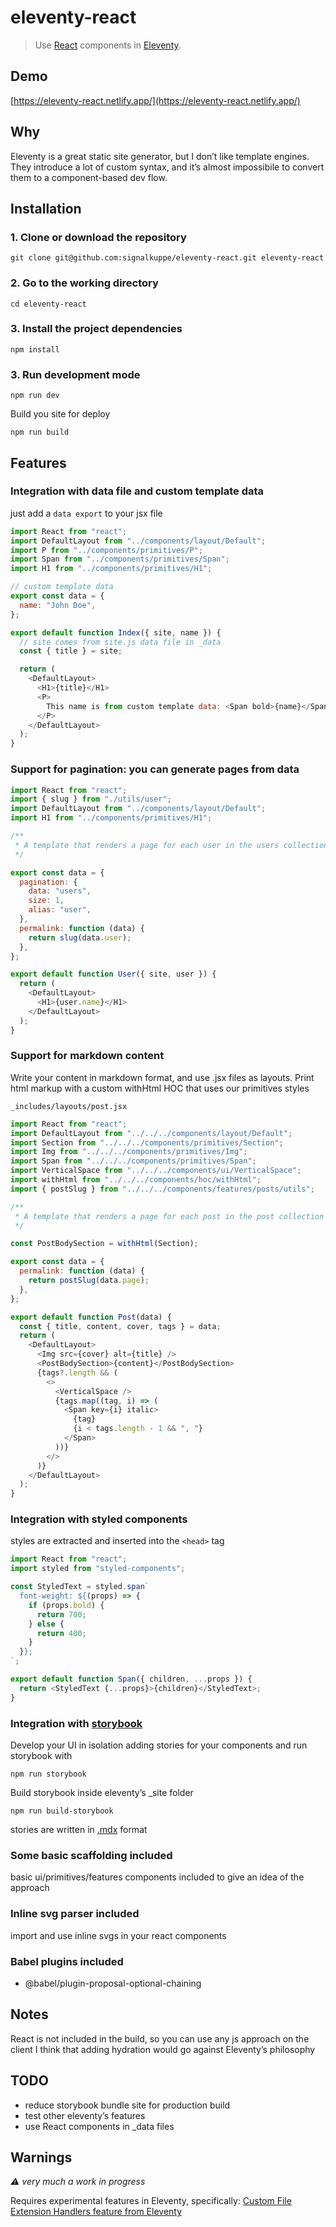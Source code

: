 # eleventy-react

> Use [React](https://reactjs.org/) components in [Eleventy](https://www.11ty.dev/).

## Demo

[https://eleventy-react.netlify.app/](https://eleventy-react.netlify.app/)

## Why

Eleventy is a great static site generator, but I don’t like template engines.
They introduce a lot of custom syntax, and it’s almost impossibile to convert them to a component-based dev flow.

## Installation

### 1. Clone or download the repository

```shell
git clone git@github.com:signalkuppe/eleventy-react.git eleventy-react
```

### 2. Go to the working directory

```shell
cd eleventy-react
```

### 3. Install the project dependencies

```shell
npm install

```

### 3. Run development mode

```shell
npm run dev
```

Build you site for deploy

```shell
npm run build
```

## Features

### Integration with data file and custom template data

just add a `data export` to your jsx file

```js
import React from "react";
import DefaultLayout from "../components/layout/Default";
import P from "../components/primitives/P";
import Span from "../components/primitives/Span";
import H1 from "../components/primitives/H1";

// custom template data
export const data = {
  name: "John Doe",
};

export default function Index({ site, name }) {
  // site comes from site.js data file in _data
  const { title } = site;

  return (
    <DefaultLayout>
      <H1>{title}</H1>
      <P>
        This name is from custom template data: <Span bold>{name}</Span>
      </P>
    </DefaultLayout>
  );
}
```

### Support for pagination: you can generate pages from data

```js
import React from "react";
import { slug } from "./utils/user";
import DefaultLayout from "../components/layout/Default";
import H1 from "../components/primitives/H1";

/**
 * A template that renders a page for each user in the users collection
 */

export const data = {
  pagination: {
    data: "users",
    size: 1,
    alias: "user",
  },
  permalink: function (data) {
    return slug(data.user);
  },
};

export default function User({ site, user }) {
  return (
    <DefaultLayout>
      <H1>{user.name}</H1>
    </DefaultLayout>
  );
}
```

### Support for markdown content

Write your content in markdown format, and use .jsx files as layouts. Print html markup with a custom withHtml HOC that uses our primitives styles

`_includes/layouts/post.jsx`

```js
import React from "react";
import DefaultLayout from "../../../components/layout/Default";
import Section from "../../../components/primitives/Section";
import Img from "../../../components/primitives/Img";
import Span from "../../../components/primitives/Span";
import VerticalSpace from "../../../components/ui/VerticalSpace";
import withHtml from "../../../components/hoc/withHtml";
import { postSlug } from "../../../components/features/posts/utils";

/**
 * A template that renders a page for each post in the post collection (_posts/*.md)
 */

const PostBodySection = withHtml(Section);

export const data = {
  permalink: function (data) {
    return postSlug(data.page);
  },
};

export default function Post(data) {
  const { title, content, cover, tags } = data;
  return (
    <DefaultLayout>
      <Img src={cover} alt={title} />
      <PostBodySection>{content}</PostBodySection>
      {tags?.length && (
        <>
          <VerticalSpace />
          {tags.map((tag, i) => (
            <Span key={i} italic>
              {tag}
              {i < tags.length - 1 && ", "}
            </Span>
          ))}
        </>
      )}
    </DefaultLayout>
  );
}
```

### Integration with styled components

styles are extracted and inserted into the `<head>` tag

```js
import React from "react";
import styled from "styled-components";

const StyledText = styled.span`
  font-weight: ${(props) => {
    if (props.bold) {
      return 700;
    } else {
      return 400;
    }
  }};
`;

export default function Span({ children, ...props }) {
  return <StyledText {...props}>{children}</StyledText>;
}
```

### Integration with [storybook](https://storybook.js.org/)

Develop your UI in isolation adding stories for your components and run storybook with

```shell
npm run storybook
```

Build storybook inside eleventy’s \_site folder

```shell
npm run build-storybook
```

stories are written in [.mdx](https://storybook.js.org/docs/react/writing-docs/mdx) format

### Some basic scaffolding included

basic ui/primitives/features components included to give an idea of the approach

### Inline svg parser included

import and use inline svgs in your react components

### Babel plugins included

- @babel/plugin-proposal-optional-chaining

## Notes

React is not included in the build, so you can use any js approach on the client
I think that adding hydration would go against Eleventy’s philosophy

## TODO

- reduce storybook bundle site for production build
- test other eleventy’s features
- use React components in \_data files

## Warnings

_⚠️ very much a work in progress_

Requires experimental features in Eleventy, specifically: [Custom File Extension Handlers feature from Eleventy](https://github.com/11ty/eleventy/issues/117)
